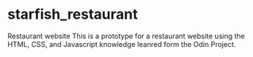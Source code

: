 # starfish_restaurant
Restaurant website
This is a prototype for a restaurant website using the HTML, CSS, and Javascript knowledge leanred form the Odin Project.